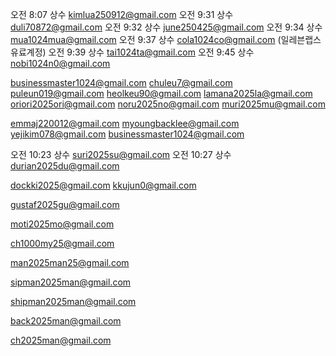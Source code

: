 오전 8:07 상수 kimlua250912@gmail.com
오전 9:31 상수 duli70872@gmail.com
오전 9:32 상수 june250425@gmail.com
오전 9:34 상수 mua1024mua@gmail.com
오전 9:37 상수 cola1024co@gmail.com (일레븐랩스 유료계정)
오전 9:39 상수 tai1024ta@gmail.com
오전 9:45 상수 nobi1024n0@gmail.com


businessmaster1024@gmail.com
chuleu7@gmail.com
puleun019@gmail.com
heolkeu90@gmail.com
lamana2025la@gmail.com
oriori2025ori@gmail.com
noru2025no@gmail.com
muri2025mu@gmail.com

emmaj220012@gmail.com
myoungbacklee@gmail.com
yejikim078@gmail.com
businessmaster1024@gmail.com

오전 10:23 상수 suri2025su@gmail.com
오전 10:27 상수 durian2025du@gmail.com


dockki2025@gmail.com
kkujun0@gmail.com

gustaf2025gu@gmail.com

moti2025mo@gmail.com

ch1000my25@gmail.com

man2025man25@gmail.com

sipman2025man@gmail.com

shipman2025man@gmail.com

back2025man@gmail.com

ch2025man@gmail.com